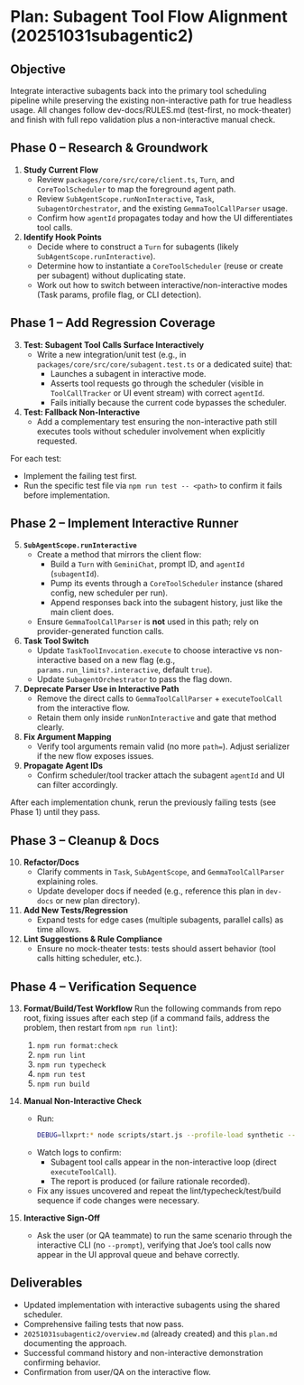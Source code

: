 # Plan: Subagent Tool Flow Alignment (20251031subagentic2)

## Objective

Integrate interactive subagents back into the primary tool scheduling pipeline while preserving the existing non-interactive path for true headless usage. All changes follow dev-docs/RULES.md (test-first, no mock-theater) and finish with full repo validation plus a non-interactive manual check.

## Phase 0 – Research & Groundwork

1. **Study Current Flow**
   - Review `packages/core/src/core/client.ts`, `Turn`, and `CoreToolScheduler` to map the foreground agent path.
   - Review `SubAgentScope.runNonInteractive`, `Task`, `SubagentOrchestrator`, and the existing `GemmaToolCallParser` usage.
   - Confirm how `agentId` propagates today and how the UI differentiates tool calls.
2. **Identify Hook Points**
   - Decide where to construct a `Turn` for subagents (likely `SubAgentScope.runInteractive`).
   - Determine how to instantiate a `CoreToolScheduler` (reuse or create per subagent) without duplicating state.
   - Work out how to switch between interactive/non-interactive modes (Task params, profile flag, or CLI detection).

## Phase 1 – Add Regression Coverage

3. **Test: Subagent Tool Calls Surface Interactively**
   - Write a new integration/unit test (e.g., in `packages/core/src/core/subagent.test.ts` or a dedicated suite) that:
     - Launches a subagent in interactive mode.
     - Asserts tool requests go through the scheduler (visible in `ToolCallTracker` or UI event stream) with correct `agentId`.
     - Fails initially because the current code bypasses the scheduler.
4. **Test: Fallback Non-Interactive**
   - Add a complementary test ensuring the non-interactive path still executes tools without scheduler involvement when explicitly requested.

For each test:

- Implement the failing test first.
- Run the specific test file via `npm run test -- <path>` to confirm it fails before implementation.

## Phase 2 – Implement Interactive Runner

5. **`SubAgentScope.runInteractive`**
   - Create a method that mirrors the client flow:
     - Build a `Turn` with `GeminiChat`, prompt ID, and `agentId` (`subagentId`).
     - Pump its events through a `CoreToolScheduler` instance (shared config, new scheduler per run).
     - Append responses back into the subagent history, just like the main client does.
   - Ensure `GemmaToolCallParser` is **not** used in this path; rely on provider-generated function calls.
6. **Task Tool Switch**
   - Update `TaskToolInvocation.execute` to choose interactive vs non-interactive based on a new flag (e.g., `params.run_limits?.interactive`, default `true`).
   - Update `SubagentOrchestrator` to pass the flag down.
7. **Deprecate Parser Use in Interactive Path**
   - Remove the direct calls to `GemmaToolCallParser` + `executeToolCall` from the interactive flow.
   - Retain them only inside `runNonInteractive` and gate that method clearly.
8. **Fix Argument Mapping**
   - Verify tool arguments remain valid (no more `path=`). Adjust serializer if the new flow exposes issues.
9. **Propagate Agent IDs**
   - Confirm scheduler/tool tracker attach the subagent `agentId` and UI can filter accordingly.

After each implementation chunk, rerun the previously failing tests (see Phase 1) until they pass.

## Phase 3 – Cleanup & Docs

10. **Refactor/Docs**
    - Clarify comments in `Task`, `SubAgentScope`, and `GemmaToolCallParser` explaining roles.
    - Update developer docs if needed (e.g., reference this plan in `dev-docs` or new plan directory).
11. **Add New Tests/Regression**
    - Expand tests for edge cases (multiple subagents, parallel calls) as time allows.
12. **Lint Suggestions & Rule Compliance**
    - Ensure no mock-theater tests: tests should assert behavior (tool calls hitting scheduler, etc.).

## Phase 4 – Verification Sequence

13. **Format/Build/Test Workflow**
    Run the following commands from repo root, fixing issues after each step (if a command fails, address the problem, then restart from `npm run lint`):
    1. `npm run format:check`
    2. `npm run lint`
    3. `npm run typecheck`
    4. `npm run test`
    5. `npm run build`

14. **Manual Non-Interactive Check**
    - Run:
      ```bash
      DEBUG=llxprt:* node scripts/start.js --profile-load synthetic --prompt "ask joethecoder subagent using the task tool to reword the README.md file and write it to reports/joereadme.md, it should clarify it and mke it more useful to users. You must NOT do the work yourself and if joe fails report WHY joe failed not do the work"
      ```
    - Watch logs to confirm:
      - Subagent tool calls appear in the non-interactive loop (direct `executeToolCall`).
      - The report is produced (or failure rationale recorded).
    - Fix any issues uncovered and repeat the lint/typecheck/test/build sequence if code changes were necessary.

15. **Interactive Sign-Off**
    - Ask the user (or QA teammate) to run the same scenario through the interactive CLI (no `--prompt`), verifying that Joe’s tool calls now appear in the UI approval queue and behave correctly.

## Deliverables

- Updated implementation with interactive subagents using the shared scheduler.
- Comprehensive failing tests that now pass.
- `20251031subagentic2/overview.md` (already created) and this `plan.md` documenting the approach.
- Successful command history and non-interactive demonstration confirming behavior.
- Confirmation from user/QA on the interactive flow.
